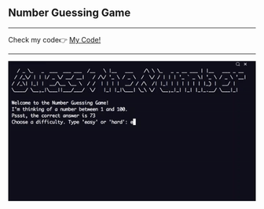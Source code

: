 <h2>Number Guessing Game</h2>
<hr>
<span>Check my code👉 <span><a href='https://replit.com/@AhmetAydin3/day12?v=1'>My Code!</a>
<hr>
<img src='guess_number.gif' alt="guess"/>

